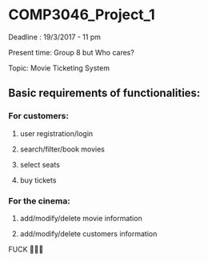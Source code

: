 # COMP3046_Project_1

Deadline : 19/3/2017 - 11 pm

Present time: Group 8 but Who cares?

Topic: Movie Ticketing System

## Basic requirements of functionalities: 
### For customers: 

1. user registration/login

2. search/filter/book movies

3. select seats

4. buy tickets

### For the cinema:

1. add/modify/delete movie information

2. add/modify/delete customers information

FUCK 🖕🖕🖕

